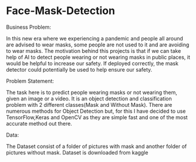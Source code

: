 # Face-Mask-Detection
Business Problem:


In this new era where we experiencing a pandemic and people all around are advised to wear masks, some people are not used to it and are avoiding to wear masks. 
The motivation behind this projects is that if we can take help of AI to detect people wearing or not wearing masks in public places, it would be helpful to increase our safety. 
If deployed correctly, the mask detector could potentially be used to help ensure our safety.


Problem Statement:


The task here is to predict people wearing masks or not wearing them, given an image or a video. 
It is an object detection and classification problem with 2 different classes(Mask and Without Mask).
There are numerous methods for Object Detection but, for this I have decided to use TensorFlow,Keras and OpenCV as they are simple fast and one of the most accurate method out there.

Data:


The Dataset consist of a folder of pictures with mask and another folder of pictures without mask.
Dataset is downloaded from kaggle
